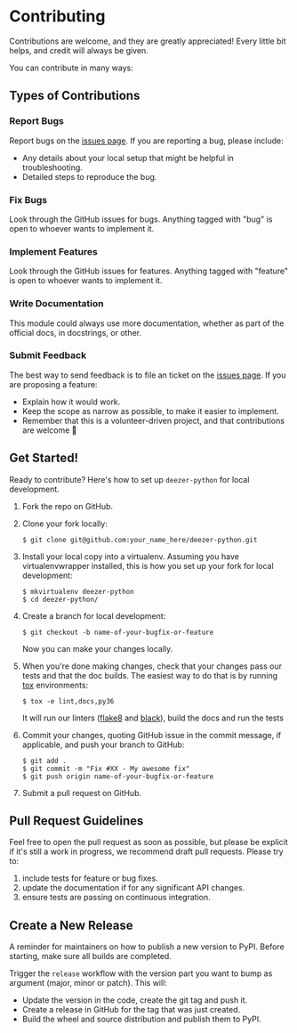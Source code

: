 # Contributing

Contributions are welcome, and they are greatly appreciated! Every little bit helps, and credit will always be given.

You can contribute in many ways:

## Types of Contributions

### Report Bugs

Report bugs on the [issues
page](https://github.com/browniebroke/deezer-python/issues). If you are
reporting a bug, please include:

-   Any details about your local setup that might be helpful in
    troubleshooting.
-   Detailed steps to reproduce the bug.

### Fix Bugs

Look through the GitHub issues for bugs. Anything tagged with "bug" is
open to whoever wants to implement it.

### Implement Features

Look through the GitHub issues for features. Anything tagged with
"feature" is open to whoever wants to implement it.

### Write Documentation

This module could always use more documentation, whether as part of the
official docs, in docstrings, or other.

### Submit Feedback

The best way to send feedback is to file an ticket on the [issues
page](https://github.com/browniebroke/deezer-python/issues). If you are
proposing a feature:

-   Explain how it would work.
-   Keep the scope as narrow as possible, to make it easier to
    implement.
-   Remember that this is a volunteer-driven project, and that
    contributions are welcome 🙂

## Get Started!

Ready to contribute? Here\'s how to set up `deezer-python` for local
development.

1.  Fork the repo on GitHub.

2.  Clone your fork locally:

        $ git clone git@github.com:your_name_here/deezer-python.git

3.  Install your local copy into a virtualenv. Assuming you have
    virtualenvwrapper installed, this is how you set up your fork for
    local development:

        $ mkvirtualenv deezer-python
        $ cd deezer-python/

4.  Create a branch for local development:

        $ git checkout -b name-of-your-bugfix-or-feature

    Now you can make your changes locally.

5.  When you're done making changes, check that your changes pass our
    tests and that the doc builds. The easiest way to do that is by
    running [tox](http://tox.readthedocs.io/en/stable/index.html)
    environments:

        $ tox -e lint,docs,py36

    It will run our linters
    ([flake8](http://flake8.pycqa.org/en/latest/) and
    [black](https://github.com/ambv/black)), build the docs and run the
    tests

6.  Commit your changes, quoting GitHub issue in the commit message, if
    applicable, and push your branch to GitHub:

        $ git add .
        $ git commit -m "Fix #XX - My awesome fix"
        $ git push origin name-of-your-bugfix-or-feature

7.  Submit a pull request on GitHub.

## Pull Request Guidelines

Feel free to open the pull request as soon as possible, but please be
explicit if it's still a work in progress, we recommend draft pull
requests. Please try to:

1.  include tests for feature or bug fixes.
2.  update the documentation if for any significant API changes.
3.  ensure tests are passing on continuous integration.

## Create a New Release

A reminder for maintainers on how to publish a new version to PyPI. 
Before starting, make sure all builds are completed. 

Trigger the `release` workflow with the version part you want to bump 
as argument (major, minor or patch). This will:

-   Update the version in the code, create the git tag and push it.
-   Create a release in GitHub for the tag that was just created.
-   Build the wheel and source distribution and publish them to PyPI.

